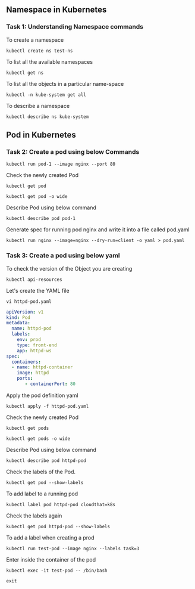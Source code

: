 ## Namespace in Kubernetes

### Task 1: Understanding Namespace commands

To create a namespace
```
kubectl create ns test-ns
```
To list all the available namespaces
```
kubectl get ns
```
To list all  the objects in a particular name-space
```
kubectl -n kube-system get all
```
To describe a namespace
```
kubectl describe ns kube-system
```


## Pod in Kubernetes

### Task 2: Create a pod using below Commands
```
kubectl run pod-1 --image nginx --port 80 
```
Check the newly created Pod
```
kubectl get pod
```
```
kubectl get pod -o wide
```
Describe Pod using below command
``` 
kubectl describe pod pod-1
```
Generate spec for running pod nginx and write it into a file called pod.yaml 
```
kubectl run nginx --image=nginx --dry-run=client -o yaml > pod.yaml
``` 

### Task 3: Create a pod using below yaml
To check the version of the Object you are creating
```
kubectl api-resources
```
Let's create the YAML file
```
vi httpd-pod.yaml
```
```yaml
apiVersion: v1
kind: Pod
metadata:
  name: httpd-pod
  labels:
    env: prod 
    type: front-end
    app: httpd-ws
spec:
  containers:
  - name: httpd-container
    image: httpd
    ports:
       - containerPort: 80
``` 
Apply the pod definition yaml
```
kubectl apply -f httpd-pod.yaml
```
Check the newly created Pod
```
kubectl get pods
```
```
kubectl get pods -o wide
```
Describe Pod using below command
```
kubectl describe pod httpd-pod
```
Check the labels of the Pod.
```
kubectl get pod --show-labels
```
To add label to a running pod
```
kubectl label pod httpd-pod cloudthat=k8s
```
Check the labels again
```
kubectl get pod httpd-pod --show-labels
```
To add a label when creating a prod
```
kubectl run test-pod --image nginx --labels task=3
```
Enter inside the container of the pod
```
kubectl exec -it test-pod -- /bin/bash
```
```
exit
```
